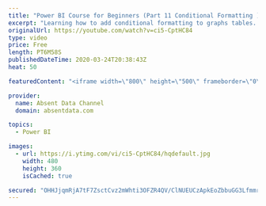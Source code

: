 ```yaml
---
title: "Power BI Course for Beginners (Part 11 Conditional Formatting )"
excerpt: "Learning how to add conditional formatting to graphs tables. Utilize colors and icons to deliver quick insights"
originalUrl: https://youtube.com/watch?v=ci5-CptHC84
type: video
price: Free
length: PT6M58S
publishedDateTime: 2020-03-24T20:38:43Z
heat: 50

featuredContent: "<iframe width=\"800\" height=\"500\" frameborder=\"0\" src=\"https://www.youtube.com/embed/ci5-CptHC84\" allow=\"accelerometer; autoplay; encrypted-media; gyroscope; picture-in-picture\" allowfullscreen></iframe>"

provider:
  name: Absent Data Channel
  domain: absentdata.com

topics:
  - Power BI

images:
  - url: https://i.ytimg.com/vi/ci5-CptHC84/hqdefault.jpg
    width: 480
    height: 360
    isCached: true

secured: "OHHJjqmRjA7tF7ZsctCvz2mWhti3OFZR4QV/ClNUEUCzApkEoZbbuGG3LfmmrBsPz8Ycv2LxrNDcmOS2OtQh31dJJj4/3NZMMWhuJ4glUAF2JUEq+BGucRPte9rBQf3aw8cq9AWulxCYJXU6ViZnNh+CLZn8AufuWPloR3poFkBiRa/BTq9gGf7XpztQU1Hc5U1bdp0an+Db8Ji3/Oq78OkhyrMEIIxM10pNli1sqej1ednYOO0dIZ2ckWbQe9wSb8D+5ogTBb6IpRttq+TiuUjidOMRMtpYIU3P2uc1I8/6BQHr0paJEzI9ax3O3Q1YSuQK/tXrWjZnMcR9manDG+M2igRmh7sYTPYuty7kWMe3sXsQCbgr0jAcUuoNSgLz04zxrDLe4qhoGJVEwrv2fBfSlNnvQniBPqKHPBNM9Qc=;yJM5kvk9vi0dZq8w6FxwnQ=="
---
```


